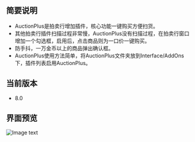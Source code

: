 ## 简要说明
* AuctionPlus是拍卖行增加插件，核心功能一键购买方便扫货。
* 其他拍卖行插件扫描过程非常慢，AuctionPlus没有扫描过程，在拍卖行窗口增加一个勾选框，启用后，点击商品则为一口价一键购买。
* 防手抖，一万金币以上的商品弹出确认框。
* AuctionPlus使用方法简单，将AuctionPlus文件夹放到Interface/AddOns下，插件列表启用AuctionPlus。

## 当前版本
* 8.0

## 界面预览
![Image text](https://raw.githubusercontent.com/Yeatol/AuctionPlus/master/AuctionPlus.jpg)
